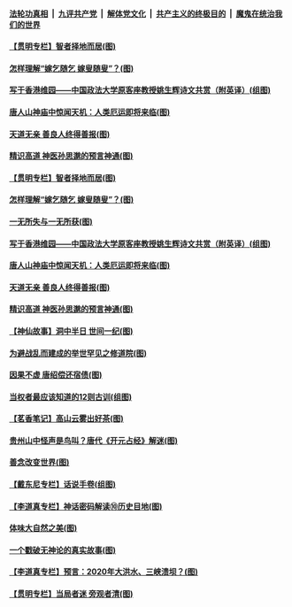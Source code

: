 

####  [法轮功真相](../../../../basic/blob/master/README.md?t=07090502) &nbsp;|&nbsp; [九评共产党](../../../../9ping.md/blob/master/README.md?t=07090502) &nbsp;|&nbsp; [解体党文化](../../../../jtdwh.md/blob/master/README.md?t=07090502)  &nbsp;|&nbsp; [共产主义的终极目的](../../../../gczydzjmd.md/blob/master/README.md?t=07090502) &nbsp;|&nbsp; [魔鬼在统治我们的世界](../../../../mgztzwmdsj.md/blob/master/README.md?t=07090502) 

#### [【贯明专栏】智者择地而居(图)](../pages/p7/938962.md?t=07090502) 

#### [怎样理解“嫁乞随乞 嫁叟随叟”？(图)](../pages/p7/938660.md?t=07090502) 

#### [写于香港维园——中国政法大学原客座教授姚生辉诗文共赏（附英译）(组图)](../pages/p7/938935.md?t=07090502) 

#### [唐人山神庙中惊闻天机：人类厄运即将来临(图)](../pages/p7/938830.md?t=07090502) 

#### [天道无亲 善良人终得善报(图)](../pages/p7/938657.md?t=07090502) 

#### [精识高道 神医孙思邈的预言神通(图)](../pages/p7/938855.md?t=07090502) 

#### [【贯明专栏】智者择地而居(图)](../pages/p7/938962.md?t=07090502) 

#### [怎样理解“嫁乞随乞 嫁叟随叟”？(图)](../pages/p7/938660.md?t=07090502) 

#### [一无所失与一无所获(图)](../pages/p7/938964.md?t=07090502) 

#### [写于香港维园——中国政法大学原客座教授姚生辉诗文共赏（附英译）(组图)](../pages/p7/938935.md?t=07090502) 

#### [唐人山神庙中惊闻天机：人类厄运即将来临(图)](../pages/p7/938830.md?t=07090502) 

#### [天道无亲 善良人终得善报(图)](../pages/p7/938657.md?t=07090502) 

#### [精识高道 神医孙思邈的预言神通(图)](../pages/p7/938855.md?t=07090502) 

#### [【神仙故事】洞中半日 世间一纪(图)](../pages/p7/938663.md?t=07090502) 

#### [为避战乱而建成的举世罕见之修道院(图)](../pages/p7/938715.md?t=07090502) 

#### [因果不虚 唐绍偿还宿债(图)](../pages/p7/938656.md?t=07090502) 

#### [当权者最应该知道的12则古训(组图)](../pages/p7/938581.md?t=07090502) 

#### [【茗香笔记】高山云雾出好茶(图)](../pages/p7/938345.md?t=07090502) 

#### [贵州山中怪声是鸟叫？唐代《开元占经》解迷(图)](../pages/p7/938669.md?t=07090502) 

#### [善念改变世界(图)](../pages/p7/938282.md?t=07090502) 

#### [【戴东尼专栏】话说手卷(组图)](../pages/p7/936297.md?t=07090502) 

#### [【李道真专栏】神话密码解读⑩历史目地(图)](../pages/p7/938337.md?t=07090502) 

#### [体味大自然之美(图)](../pages/p7/938567.md?t=07090502) 

#### [一个戳破无神论的真实故事(图)](../pages/p7/938421.md?t=07090502) 

#### [【李道真专栏】预言：2020年大洪水、三峡溃坝？(图)](../pages/p7/938448.md?t=07090502) 

#### [【贯明专栏】当局者迷 旁观者清(图)](../pages/p7/938303.md?t=07090502) 

